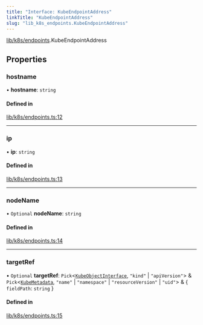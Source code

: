 ```yaml
---
title: "Interface: KubeEndpointAddress"
linkTitle: "KubeEndpointAddress"
slug: "lib_k8s_endpoints.KubeEndpointAddress"
---
```


[lib/k8s/endpoints](../modules/lib_k8s_endpoints.md).KubeEndpointAddress

## Properties

### hostname

• **hostname**: `string`

#### Defined in

[lib/k8s/endpoints.ts:12](https://github.com/headlamp-k8s/headlamp/blob/b0236780/frontend/src/lib/k8s/endpoints.ts#L12)

___

### ip

• **ip**: `string`

#### Defined in

[lib/k8s/endpoints.ts:13](https://github.com/headlamp-k8s/headlamp/blob/b0236780/frontend/src/lib/k8s/endpoints.ts#L13)

___

### nodeName

• `Optional` **nodeName**: `string`

#### Defined in

[lib/k8s/endpoints.ts:14](https://github.com/headlamp-k8s/headlamp/blob/b0236780/frontend/src/lib/k8s/endpoints.ts#L14)

___

### targetRef

• `Optional` **targetRef**: `Pick`<[`KubeObjectInterface`](lib_k8s_cluster.KubeObjectInterface.md), ``"kind"`` \| ``"apiVersion"``\> & `Pick`<[`KubeMetadata`](lib_k8s_cluster.KubeMetadata.md), ``"name"`` \| ``"namespace"`` \| ``"resourceVersion"`` \| ``"uid"``\> & { `fieldPath`: `string`  }

#### Defined in

[lib/k8s/endpoints.ts:15](https://github.com/headlamp-k8s/headlamp/blob/b0236780/frontend/src/lib/k8s/endpoints.ts#L15)
